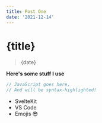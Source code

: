 ```yaml
---
title: Post One
date: '2021-12-14'
---
```


# {title}

> {date}

**Here's some stuff I use**

```js
// JavaScript goes here,
// And will be syntax-highlighted!
```

- SvelteKit
- VS Code
- Emojis 😎
